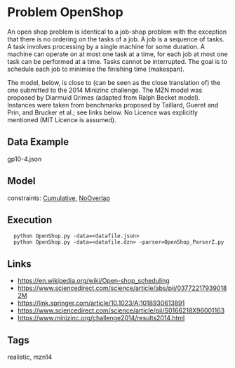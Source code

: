 # Problem OpenShop

An open shop problem is identical to a job-shop problem with the exception that there is no ordering on the tasks of a job.
A job is a sequence of tasks.
A task involves processing by a single machine for some duration.
A machine can operate on at most one task at a time, for each job at most one task can be performed at a time.
Tasks cannot be interrupted.
The goal is to schedule each job to minimise the finishing time (makespan).

The model, below, is close to (can be seen as the close translation of) the one submitted to the 2014 Minizinc challenge.
The MZN model was proposed by Diarmuid Grimes (adapted from Ralph Becket model).
Instances were taken from benchmarks proposed by Taillard, Gueret and Prin, and Brucker et al.; see links below.
No Licence was explicitly mentioned (MIT Licence is assumed).

## Data Example
  gp10-4.json

## Model
  constraints: [Cumulative](http://pycsp.org/documentation/constraints/Cumulative), [NoOverlap](http://pycsp.org/documentation/constraints/NoOverlap)

## Execution
```
  python OpenShop.py -data=<datafile.json>
  python OpenShop.py -data=<datafile.dzn> -parser=OpenShop_ParserZ.py
```

## Links
  - https://en.wikipedia.org/wiki/Open-shop_scheduling
  - https://www.sciencedirect.com/science/article/abs/pii/037722179390182M
  - https://link.springer.com/article/10.1023/A:1018930613891
  - https://www.sciencedirect.com/science/article/pii/S0166218X96001163
  - https://www.minizinc.org/challenge2014/results2014.html

## Tags
  realistic, mzn14
